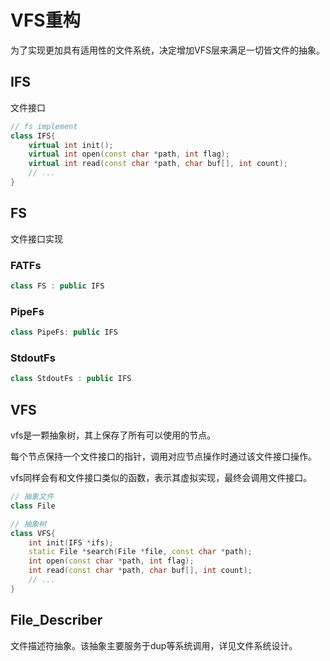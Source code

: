 # VFS重构

为了实现更加具有适用性的文件系统，决定增加VFS层来满足一切皆文件的抽象。

## IFS

文件接口

```C++
// fs implement
class IFS{
    virtual int init();
    virtual int open(const char *path, int flag);
    virtual int read(const char *path, char buf[], int count);
    // ...
}
```

## FS

文件接口实现

### FATFs

```c++
class FS : public IFS
```

### PipeFs

```c++
class PipeFs: public IFS
```

### StdoutFs

```c++
class StdoutFs : public IFS
```

## VFS

vfs是一颗抽象树，其上保存了所有可以使用的节点。

每个节点保持一个文件接口的指针，调用对应节点操作时通过该文件接口操作。

vfs同样会有和文件接口类似的函数，表示其虚拟实现，最终会调用文件接口。

```c++
// 抽象文件
class File
```

```c++
// 抽象树
class VFS{
    int init(IFS *ifs);
    static File *search(File *file, const char *path);
    int open(const char *path, int flag);
    int read(const char *path, char buf[], int count);
    // ...
}
```

## File_Describer

文件描述符抽象。该抽象主要服务于dup等系统调用，详见文件系统设计。